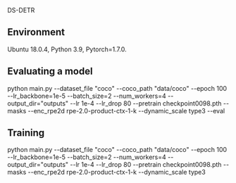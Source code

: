 DS-DETR
## Environment
Ubuntu 18.0.4, Python 3.9, Pytorch=1.7.0.


## Evaluating a model

python main.py --dataset_file "coco" --coco_path "data/coco" --epoch 100 --lr_backbone=1e-5 --batch_size=2 --num_workers=4 --output_dir="outputs"  --lr 1e-4 --lr_drop 80 --pretrain checkpoint0098.pth --masks  --enc_rpe2d rpe-2.0-product-ctx-1-k --dynamic_scale type3 --eval



## Training

python main.py --dataset_file "coco" --coco_path "data/coco" --epoch 100 --lr_backbone=1e-5 --batch_size=2 --num_workers=4 --output_dir="outputs"  --lr 1e-4 --lr_drop 80 --pretrain checkpoint0098.pth --masks  --enc_rpe2d rpe-2.0-product-ctx-1-k --dynamic_scale type3

